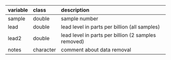 |variable |class     |description                           |
|:--------|:---------|:-------------------------------------|
|sample   |double |sample number |
|lead     |double |lead level in parts per billion (all samples) |
|lead2    |double |lead level in parts per billion (2 samples removed) |
|notes    |character |comment about data removal |
